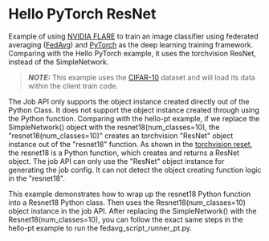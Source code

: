 # Hello PyTorch ResNet

Example of using [NVIDIA FLARE](https://nvflare.readthedocs.io/en/2.6/index.html) to train an image classifier
using federated averaging ([FedAvg](https://arxiv.org/abs/1602.05629))
and [PyTorch](https://pytorch.org/) as the deep learning training framework. Comparing with the Hello PyTorch example, it uses the torchvision ResNet, 
instead of the SimpleNetwork.

> **_NOTE:_** This example uses the [CIFAR-10](https://www.cs.toronto.edu/~kriz/cifar.html) dataset and will load its data within the client train code.

The Job API only supports the object instance created directly out of the Python Class. It does not support 
the object instance created through using the Python function. Comparing with the hello-pt example, 
if we replace the SimpleNetwork() object with the resnet18(num_classes=10), 
the "resnet18(num_classes=10)" creates an torchvision "ResNet" object instance out of the "resnet18" function. 
As shown in the [torchvision reset](https://github.com/pytorch/vision/blob/main/torchvision/models/resnet.py#L684-L705), 
the resnet18 is a Python function, which creates and returns a ResNet object. The job API can 
only use the "ResNet" object instance for generating the job config. It can not detect the object creating function logic in the "resnet18".

This example demonstrates how to wrap up the resnet18 Python function into a Resnet18 Python class. Then uses the Resnet18(num_classes=10)
object instance in the job API. After replacing the SimpleNetwork() with the Resnet18(num_classes=10),
you can follow the exact same steps in the hello-pt example to run the fedavg_script_runner_pt.py.
